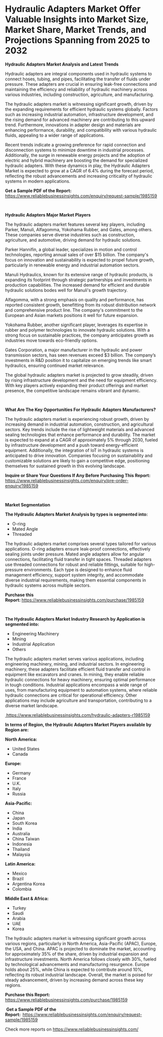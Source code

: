 <p><h1>Hydraulic Adapters Market Offer Valuable Insights into Market Size, Market Share, Market Trends, and Projections Spanning from 2025 to 2032</h1></p><p><strong>Hydraulic Adapters Market Analysis and Latest Trends</strong></p>
<p><p>Hydraulic adapters are integral components used in hydraulic systems to connect hoses, tubing, and pipes, facilitating the transfer of fluids under pressure. These adapters are crucial in ensuring leak-free connections and maintaining the efficiency and reliability of hydraulic machinery across various industries, including construction, agriculture, and manufacturing.</p><p>The hydraulic adapters market is witnessing significant growth, driven by the expanding requirements for efficient hydraulic systems globally. Factors such as increasing industrial automation, infrastructure development, and the rising demand for advanced machinery are contributing to this upward trend. Furthermore, innovations in adapter design and materials are enhancing performance, durability, and compatibility with various hydraulic fluids, appealing to a wider range of applications.</p><p>Recent trends indicate a growing preference for rapid connection and disconnection systems to minimize downtime in industrial processes. Additionally, the surge in renewable energy projects and the adoption of electric and hybrid machinery are boosting the demand for specialized hydraulic adapters. With these dynamics in play, the Hydraulic Adapters Market is expected to grow at a CAGR of 6.4% during the forecast period, reflecting the robust advancements and increasing criticality of hydraulic systems in modern applications.</p></p>
<p><strong>Get a Sample PDF of the Report:&nbsp;</strong> <a href="https://www.reliablebusinessinsights.com/enquiry/request-sample/1985159?utm_campaign=3499&utm_medium=2&utm_source=Github&utm_content=ia&utm_term=10042025&utm_id=hydraulic-adapters">https://www.reliablebusinessinsights.com/enquiry/request-sample/1985159</a></p>
<p>&nbsp;</p>
<p><strong>Hydraulic Adapters Major Market Players</strong></p>
<p><p>The hydraulic adapters market features several key players, including Parker, Manuli, Alfagomma, Yokohama Rubber, and Gates, among others. These companies serve diverse industries such as construction, agriculture, and automotive, driving demand for hydraulic solutions.</p><p>Parker Hannifin, a global leader, specializes in motion and control technologies, reporting annual sales of over $15 billion. The company's focus on innovation and sustainability is expected to propel future growth, particularly in renewable energy and industrial automation sectors.</p><p>Manuli Hydraulics, known for its extensive range of hydraulic products, is expanding its footprint through strategic partnerships and investments in production capabilities. The increased demand for efficient and durable hydraulic solutions bodes well for Manuli's growth trajectory.</p><p>Alfagomma, with a strong emphasis on quality and performance, has reported consistent growth, benefitting from its robust distribution network and comprehensive product line. The company's commitment to the European and Asian markets positions it well for future expansion.</p><p>Yokohama Rubber, another significant player, leverages its expertise in rubber and polymer technologies to innovate hydraulic solutions. With a strong focus on sustainable practices, the company anticipates growth as industries move towards eco-friendly options.</p><p>Gates Corporation, a major manufacturer in the hydraulic and power transmission sectors, has seen revenues exceed $3 billion. The company’s investments in R&D position it to capitalize on emerging trends like smart hydraulics, ensuring continued market relevance.</p><p>The global hydraulic adapters market is projected to grow steadily, driven by rising infrastructure development and the need for equipment efficiency. With key players actively expanding their product offerings and market presence, the competitive landscape remains vibrant and dynamic.</p></p>
<p>&nbsp;</p>
<p><strong>What Are The Key Opportunities For Hydraulic Adapters Manufacturers?</strong></p>
<p><p>The hydraulic adapters market is experiencing robust growth, driven by increasing demand in industrial automation, construction, and agricultural sectors. Key trends include the rise of lightweight materials and advanced sealing technologies that enhance performance and durability. The market is expected to expand at a CAGR of approximately 5% through 2030, fueled by infrastructure development and a push toward energy-efficient equipment. Additionally, the integration of IoT in hydraulic systems is anticipated to drive innovation. Companies focusing on sustainability and customizable solutions are likely to gain a competitive edge, positioning themselves for sustained growth in this evolving landscape.</p></p>
<p><strong>Inquire or Share Your Questions If Any Before Purchasing This Report:</strong> <a href="https://www.reliablebusinessinsights.com/enquiry/pre-order-enquiry/1985159?utm_campaign=3499&utm_medium=2&utm_source=Github&utm_content=ia&utm_term=10042025&utm_id=hydraulic-adapters">https://www.reliablebusinessinsights.com/enquiry/pre-order-enquiry/1985159</a></p>
<p>&nbsp;</p>
<p><strong>Market Segmentation</strong></p>
<p><strong>The Hydraulic Adapters Market Analysis by types is segmented into:</strong></p>
<p><ul><li>O-ring</li><li>Mated Angle</li><li>Threaded</li></ul></p>
<p><p>The hydraulic adapters market comprises several types tailored for various applications. O-ring adapters ensure leak-proof connections, effectively sealing joints under pressure. Mated angle adapters allow for angular connections, facilitating fluid transfer in tight spaces. Threaded adapters use threaded connections for robust and reliable fittings, suitable for high-pressure environments. Each type is designed to enhance fluid management efficiency, support system integrity, and accommodate diverse industrial requirements, making them essential components in hydraulic systems across multiple sectors.</p></p>
<p><strong>Purchase this Report:&nbsp;</strong><a href="https://www.reliablebusinessinsights.com/purchase/1985159?utm_campaign=3499&utm_medium=2&utm_source=Github&utm_content=ia&utm_term=10042025&utm_id=hydraulic-adapters">https://www.reliablebusinessinsights.com/purchase/1985159</a></p>
<p>&nbsp;</p>
<p><strong>The Hydraulic Adapters Market Industry Research by Application is segmented into:</strong></p>
<p><ul><li>Engineering Machinery</li><li>Mining</li><li>Industrial Application</li><li>Others</li></ul></p>
<p><p>The hydraulic adapters market serves various applications, including engineering machinery, mining, and industrial sectors. In engineering machinery, these adapters facilitate efficient fluid transfer and control in equipment like excavators and cranes. In mining, they enable reliable hydraulic connections for heavy machinery, ensuring optimal performance in tough conditions. Industrial applications encompass a wide range of uses, from manufacturing equipment to automation systems, where reliable hydraulic connections are critical for operational efficiency. Other applications may include agriculture and transportation, contributing to a diverse market landscape.</p></p>
<p><a href="https://www.reliablebusinessinsights.com/hydraulic-adapters-r1985159?utm_campaign=3499&utm_medium=2&utm_source=Github&utm_content=ia&utm_term=10042025&utm_id=hydraulic-adapters">&nbsp;https://www.reliablebusinessinsights.com/hydraulic-adapters-r1985159</a></p>
<p><strong>In terms of Region, the Hydraulic Adapters Market Players available by Region are:</strong></p>
<p>
    <p> <strong> North America: </strong>
        <ul>
            <li>United States</li>
            <li>Canada</li>
        </ul>
        </p> 
    <p> <strong> Europe: </strong>
        <ul>
            <li>Germany</li>
            <li>France</li>
            <li>U.K.</li>
            <li>Italy</li>
            <li>Russia</li>
        </ul>
        </p> 
    <p> <strong> Asia-Pacific: </strong>
        <ul>
            <li>China</li>
            <li>Japan</li>
            <li>South Korea</li>
            <li>India</li>
            <li>Australia</li>
            <li>China Taiwan</li>
            <li>Indonesia</li>
            <li>Thailand</li>
            <li>Malaysia</li>
        </ul>
        </p> 
    <p> <strong> Latin America: </strong>
        <ul>
            <li>Mexico</li>
            <li>Brazil</li>
            <li>Argentina Korea</li>
            <li>Colombia</li>
        </ul>
        </p> 
    <p> <strong> Middle East & Africa: </strong>
        <ul>
            <li>Turkey</li>
            <li>Saudi</li>
            <li>Arabia</li>
            <li>UAE</li>
            <li>Korea</li>
        </ul>
    </p>
    </p>
<p><p>The hydraulic adapters market is witnessing significant growth across various regions, particularly in North America, Asia-Pacific (APAC), Europe, the USA, and China. APAC is projected to dominate the market, accounting for approximately 35% of the share, driven by industrial expansion and infrastructure investments. North America follows closely with 30%, fueled by technological advancements and manufacturing resurgence. Europe holds about 25%, while China is expected to contribute around 10%, reflecting its robust industrial landscape. Overall, the market is poised for steady advancement, driven by increasing demand across these key regions.</p></p>
<p><strong>Purchase this Report: </strong><a href="https://www.reliablebusinessinsights.com/purchase/1985159?utm_campaign=3499&utm_medium=2&utm_source=Github&utm_content=ia&utm_term=10042025&utm_id=hydraulic-adapters">https://www.reliablebusinessinsights.com/purchase/1985159</a></p>
<p>&nbsp;<strong>Get a Sample PDF of the Report:&nbsp;&nbsp;</strong><a href="https://www.reliablebusinessinsights.com/enquiry/request-sample/1985159?utm_campaign=3499&utm_medium=2&utm_source=Github&utm_content=ia&utm_term=10042025&utm_id=hydraulic-adapters">https://www.reliablebusinessinsights.com/enquiry/request-sample/1985159</a></p>
<p><strong></strong></p>
<p>Check more reports on <a href="https://www.reliablebusinessinsights.com/?utm_campaign=3499&utm_medium=2&utm_source=Github&utm_content=ia&utm_term=10042025&utm_id=hydraulic-adapters">https://www.reliablebusinessinsights.com/</a></p>